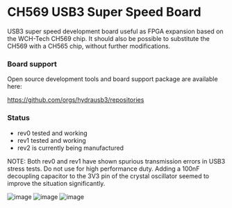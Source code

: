 # CH569 USB3 Super Speed Board
USB3 super speed development board useful as FPGA expansion
based on the WCH-Tech CH569 chip.
It should also be possible to substitute the CH569 with a CH565 chip,
without further modifications.

### Board support
Open source development tools and board support package are available here:

https://github.com/orgs/hydrausb3/repositories

### Status
* rev0 tested and working
* rev1 tested and working
* rev2 is currently being manufactured


NOTE: Both rev0 and rev1 have shown spurious transmission errors in USB3 stress tests.
Do not use for high performance duty. Adding a 100nF decoupling capacitor to the
3V3 pin of the crystal oscillator seemed to improve the situation significantly.

![image](https://user-images.githubusercontent.com/148607/186277957-43aa53cb-c09b-4215-977f-75bbd7a930ce.png)
![image](https://user-images.githubusercontent.com/148607/186278106-aca455dc-4665-439b-9679-85f94f4adc73.png)
![image](https://user-images.githubusercontent.com/148607/186278177-a8f7dbd6-957f-4b00-a0e1-2da3568c2bc1.png)
